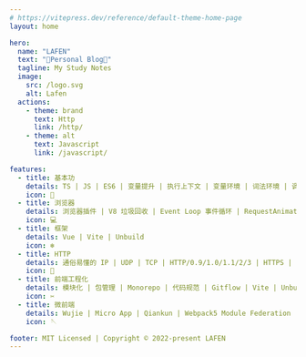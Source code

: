 ```yaml
---
# https://vitepress.dev/reference/default-theme-home-page
layout: home

hero:
  name: "LAFEN"
  text: "🍒Personal Blog🍒"
  tagline: My Study Notes
  image:
    src: /logo.svg
    alt: Lafen
  actions:
    - theme: brand
      text: Http
      link: /http/
    - theme: alt
      text: Javascript
      link: /javascript/

features:
  - title: 基本功
    details: TS | JS | ES6 | 变量提升 | 执行上下文 | 变量环境 | 词法环境 | 调用栈 | 作用域 | 作用域链 | 词法作用域 | 闭包 | This
    icon: 📝
  - title: 浏览器
    details: 浏览器插件 | V8 垃圾回收 | Event Loop 事件循环 | RequestAnimationFrame/RequestIdleCallback | Session 多标签共享
    icon: 💻
  - title: 框架
    details: Vue | Vite | Unbuild
    icon: ❄️
  - title: HTTP
    details: 通俗易懂的 IP | UDP | TCP | HTTP/0.9/1.0/1.1/2/3 | HTTPS | HTTP 缓存 | XSS/CSRF 攻击防护 | TCP 握手挥手 | 输入 URL 到页面展示过程
    icon: 🚀
  - title: 前端工程化
    details: 模块化 | 包管理 | Monorepo | 代码规范 | Gitflow | Vite | Unbuild | Cli 脚手架
    icon: ✂️
  - title: 微前端
    details: Wujie | Micro App | Qiankun | Webpack5 Module Federation
    icon: 🪡

footer: MIT Licensed | Copyright © 2022-present LAFEN
---
```


